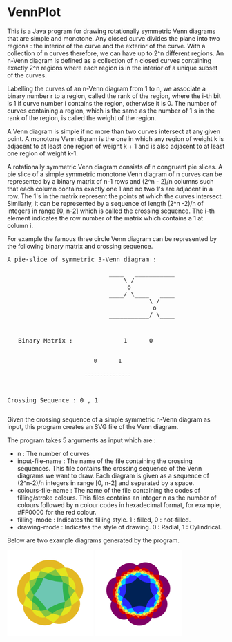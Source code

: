 VennPlot
========

This is a Java program for drawing rotationally symmetric Venn diagrams that are simple and monotone. Any closed curve divides the plane into two regions : the interior of the curve and the exterior of the curve. With a collection of n curves therefore, we can have up to 2^n different regions. An n-Venn diagram is defined as a collection of n closed curves containing exactly 2^n regions where each region is in the interior of a unique subset of the curves.

Labelling the curves of an n-Venn diagram from 1 to n, we associate a binary number r to a region, called the rank of the region, where the i-th bit is 1 if curve number i contains the region, otherwise it is 0. The number of curves containing a region, which is the same as the number of 1's in the rank of the region, is called the weight of the region.

A Venn diagram is simple if no more than two curves intersect at any given point. A monotone Venn digram is the one in which any region of weight k is adjacent to at least one region of weight k + 1 and is also adjacent to at least one region of weight k-1.

A rotationally symmetric Venn diagram consists of n congruent pie slices. A pie slice of a simple symmetric monotone Venn diagram of n curves can be represented by a binary matrix of n-1 rows and (2^n - 2)/n columns such that each column contains exactly one 1 and no two 1's are adjacent in a row. The 1's in the matrix represent the points at which the curves intersect. Similarly, it can be represented by a sequence of length (2^n -2)/n of integers in range [0, n-2] which is called the crossing sequence. The i-th element indicates the row number of the matrix which contains a 1 at column i. 

For example the famous three circle Venn diagram can be represented by the following binary matrix and crossing sequence.

<p><blockcode><pre>
A pie-slice of symmetric 3-Venn diagram :<br> 
                            ____   ___________
                                \ /
                                 o
                            ____/ \____   ____
                                       \ /
                                        o
                            ___________/ \____
   
</pre></blockcode></p>
<p><blockcode><pre>
   Binary Matrix :              1      0          
                            
                                0       1
                                 
                             ---------------
                                 
   Crossing Sequence :          0   ,   1
</pre></blockcode></p>

Given the crossing sequence of a simple symmetric n-Venn diagram as input, this program creates an SVG file of the Venn diagram.

The program takes 5 arguments as input which are :
<ul>
<li>n : The number of curves</li>
<li>input-file-name : The name of the file containing the crossing sequences.
This file contains the crossing sequence of the Venn diagrams we want to draw.
Each diagram is given as a sequence of (2^n-2)/n integers in range [0, n-2] and separated by a space.</li>
<li>colours-file-name : The name of the file containing the codes of filling/stroke colours.
This files contains an integer n as the number of colours followed by n colour codes in hexadecimal format, for example, #FF0000 for the red colour.</li>
<li>filling-mode : Indicates the filling style. 1 : filled, 0 : not-filled.</li>
<li>drawing-mode : Indicates the style of drawing. 0 : Radial, 1 : Cylindrical.</li>
</ul>

Below are two example diagrams generated by the program.

<img src="Diagrams/VD_ 5_Filled_B.png" width="200" height="200">
<img src="Diagrams/VD_ 7_Filled_07.png" width="200" height="200">

